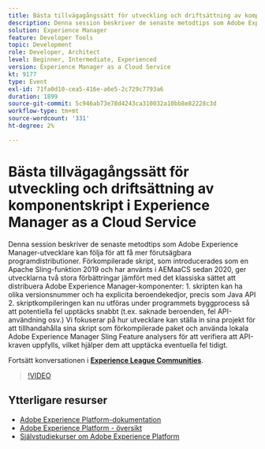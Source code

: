 ```yaml
---
title: Bästa tillvägagångssätt för utveckling och driftsättning av komponentskript i Experience Manager as a Cloud Service
description: Denna session beskriver de senaste metodtips som Adobe Experience Manager-utvecklare kan följa för att få mer förutsägbara programdistributioner. Förkompilerade skript, som introducerades som en Apache Sling-funktion 2019 och har använts i AEMaaCS sedan 2020, ger utvecklarna två stora förbättringar jämfört med det klassiska sättet att distribuera Adobe Experience Manager-komponenter - 1. skripten kan ha olika versionsnummer och ha explicita beroendekedjor, precis som Java API 2. skriptkompileringen kan nu utföras under programmets byggprocess så att potentiella fel upptäcks snabbt (t.ex. saknade beroenden, fel API-användning osv.) Vi fokuserar på hur utvecklare kan ställa in sina projekt för att tillhandahålla sina skript som förkompilerade paket och använda lokala Adobe Experience Manager Sling Feature analysers för att verifiera att API-kraven uppfylls, vilket hjälper dem att upptäcka eventuella fel tidigt.
solution: Experience Manager
feature: Developer Tools
topic: Development
role: Developer, Architect
level: Beginner, Intermediate, Experienced
version: Experience Manager as a Cloud Service
kt: 9177
type: Event
exl-id: 71fa0d10-cea5-416e-a6e5-2c729c7793a6
duration: 1899
source-git-commit: 5c946ab73e78d4243ca310032a10bb8e82228c3d
workflow-type: tm+mt
source-wordcount: '331'
ht-degree: 2%

---
```


# Bästa tillvägagångssätt för utveckling och driftsättning av komponentskript i Experience Manager as a Cloud Service

Denna session beskriver de senaste metodtips som Adobe Experience Manager-utvecklare kan följa för att få mer förutsägbara programdistributioner. Förkompilerade skript, som introducerades som en Apache Sling-funktion 2019 och har använts i AEMaaCS sedan 2020, ger utvecklarna två stora förbättringar jämfört med det klassiska sättet att distribuera Adobe Experience Manager-komponenter: 1. skripten kan ha olika versionsnummer och ha explicita beroendekedjor, precis som Java API 2. skriptkompileringen kan nu utföras under programmets byggprocess så att potentiella fel upptäcks snabbt (t.ex. saknade beroenden, fel API-användning osv.) Vi fokuserar på hur utvecklare kan ställa in sina projekt för att tillhandahålla sina skript som förkompilerade paket och använda lokala Adobe Experience Manager Sling Feature analysers för att verifiera att API-kraven uppfylls, vilket hjälper dem att upptäcka eventuella fel tidigt.

Fortsätt konversationen i **[Experience League Communities](https://adobe.ly/3zJrS0f)**.

>[!VIDEO](https://video.tv.adobe.com/v/337851/?quality=12&learn=on&hidetitle=true)

## Ytterligare resurser

- [Adobe Experience Platform-dokumentation](https://experienceleague.adobe.com/docs/experience-platform.html?lang=sv-SE)
- [Adobe Experience Platform - översikt](https://experienceleague.adobe.com/docs/experience-platform/landing/home.html?lang=sv-SE)
- [Självstudiekurser om Adobe Experience Platform](https://experienceleague.adobe.com/docs/platform-learn/tutorials/overview.html?lang=sv)
